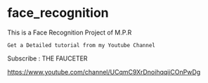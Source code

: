 # face_recognition

This is a Face Recognition Project of M.P.R


	Get a Detailed tutorial from my Youtube Channel



Subscribe :
		THE FAUCETER

https://www.youtube.com/channel/UCqmC9XrDnoihqqiiCOnPwDg
